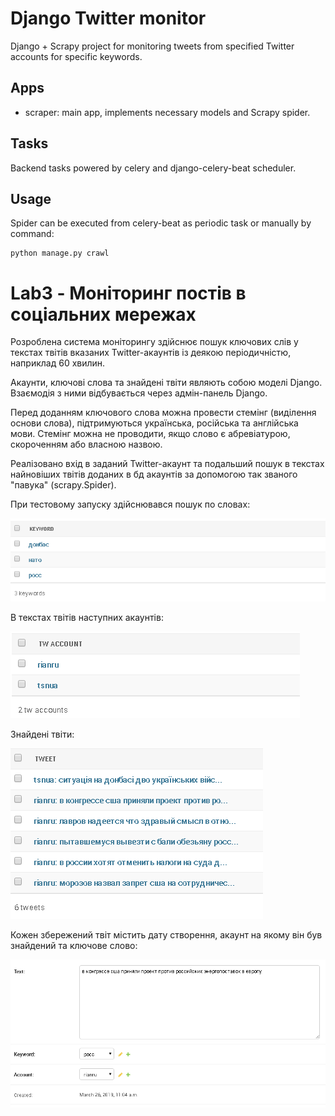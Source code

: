 # Django Twitter monitor
Django + Scrapy project for monitoring tweets from specified Twitter accounts for specific keywords.

## Apps
* scraper: main app, implements necessary models and Scrapy spider.

## Tasks
Backend tasks powered by celery and django-celery-beat scheduler.

## Usage
Spider can be executed from celery-beat as periodic task or manually by command:
```
python manage.py crawl
```

# Lab3 - Моніторинг постів в соціальних мережах
Розроблена система моніторингу здійснює пошук ключових слів у текстах твітів вказаних Twitter-акаунтів із деякою періодичністю, наприклад 60 хвилин.

Акаунти, ключові слова та знайдені твіти являють собою моделі Django. Взаємодія з ними відбувається через адмін-панель Django.

Перед доданням ключового слова можна провести стемінг (виділення основи слова), підтримуються українська, російська та англійська мови.
Стемінг можна не проводити, якщо слово є абревіатурою, скороченням або власною назвою.

Реалізовано вхід в заданий Twitter-акаунт та подальший пошук в текстах найновіших твітів доданих в бд акаунтів за допомогою
так званого "павука" (scrapy.Spider).

При тестовому запуску здійснювався пошук по словах:

![Alter text](img/keywords.png)

В текстах твітів наступних акаунтів:

![Alter text](img/accounts.png)

Знайдені твіти:

![Alter text](img/tweets.png)

Кожен збережений твіт містить дату створення, акаунт на якому він був знайдений та ключове слово:

![Alter text](img/tweet.png)
